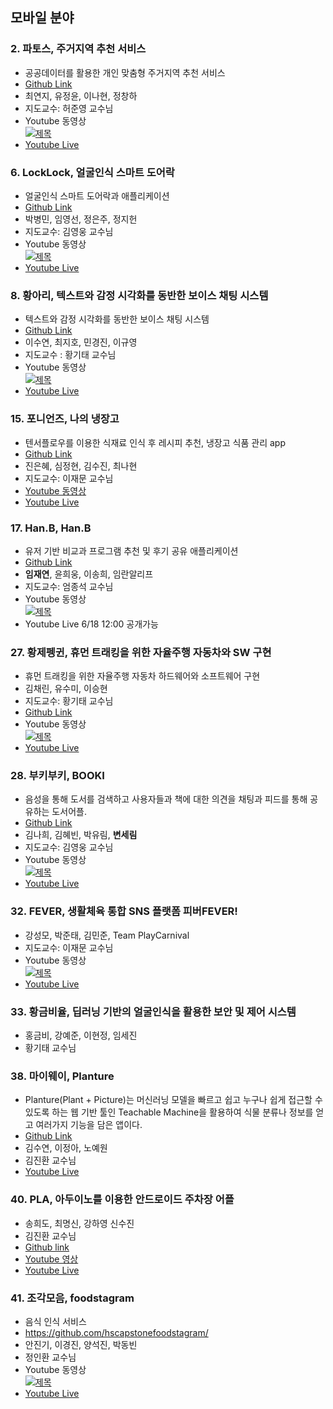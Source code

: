 ## 모바일 분야

### 2. 파토스, 주거지역 추천 서비스	
- 공공데이터를 활용한 개인 맞춤형 주거지역 추천 서비스
- [Github Link](https://github.com/yeonjiChoi/CapstoneDesign)
- 최연지, 유정윤, 이나현, 정창하
- 지도교수: 허준영 교수님
- Youtube 동영상<br/>
[![제목](https://img.youtube.com/vi/6YQ6p02MJDg/0.jpg)](https://www.youtube.com/watch?v=6YQ6p02MJDg)
- [Youtube Live](https://youtu.be/cLP3cym8jG0)

### 6. LockLock, 얼굴인식 스마트 도어락
- 얼굴인식 스마트 도어락과 애플리케이션
- [Github Link](https://github.com/dudtjs1021ej/faceRecognition_doorlock)
- 박병민, 임영선, 정은주, 정지헌
- 지도교수: 김영웅 교수님
- Youtube 동영상 <br/>
[![제목](https://img.youtube.com/vi/gJJ2HyT_Qq0/0.jpg)](https://www.youtube.com/watch?v=gJJ2HyT_Qq0)
- [Youtube Live](https://www.youtube.com/watch?v=VEarVBI9m_s)

### 8. 황아리, 텍스트와 감정 시각화를 동반한 보이스 채팅 시스템	
- 텍스트와 감정 시각화를 동반한 보이스 채팅 시스템
- [Github Link](https://pingkka.github.io/jekyll/update/capstone-links/)
- 이수연, 최지호, 민경진, 이규영
- 지도교수 : 황기태 교수님
- Youtube 동영상 <br/>
[![제목](https://img.youtube.com/vi/Cfrx30be8mk/0.jpg)](https://youtu.be/Cfrx30be8mk)
- [Youtube Live](https://youtu.be/pq9Y4DAeZs8)

### 15. 포니언즈, 나의 냉장고	
- 텐서플로우를 이용한 식재료 인식 후 레시피 추천, 냉장고 식품 관리 app
- [Github Link](https://github.com/nahyunie/my-refrigerator)
- 진은혜, 심정현, 김수진, 최나현
- 지도교수: 이재문 교수님
- [Youtube 동영상](https://youtu.be/063iKSK1RfA)
- [Youtube Live](https://youtu.be/va-Izk3M8w0)

### 17. Han.B, Han.B 
- 유저 기반 비교과 프로그램 추천 및 후기 공유 애플리케이션
- [Github Link](https://github.com/Hansung-HanB/Han.B)
- **임재연**, 윤희웅, 이송희, 임란알리프
- 지도교수: 엄종석 교수님
- Youtube 동영상 <br/>
[![제목](https://img.youtube.com/vi/nIt8-T_9rtI/0.jpg)](https://www.youtube.com/watch?v=nIt8-T_9rtI)
- Youtube Live 6/18 12:00 공개가능

### 27. 황제펭귄, 휴먼 트래킹을 위한 자율주행 자동차와 SW 구현	
- 휴먼 트래킹을 위한 자율주행 자동차 하드웨어와 소프트웨어 구현
- 김채린, 유수미, 이승현
- 지도교수: 황기태 교수님
- [Github Link](https://github.com/HSEmperorPenguin/EmperorPenguin)
- Youtube 동영상 <br/>
 [![제목](https://user-images.githubusercontent.com/48851895/122365199-6fefdf00-cf95-11eb-8a44-9ccff5e6adae.png)](https://youtu.be/WwQrHVKJukk)
- [Youtube Live](https://youtu.be/yvWI9rDwJq8)

### 28. 부키부키, BOOKI
- 음성을 통해 도서를 검색하고 사용자들과 책에 대한 의견을 채팅과 피드를 통해 공유하는 도서어플.
- [Github Link](https://github.com/k-nh/mock-bookproject)
- 김나희, 김혜빈, 박유림, **변세림**
- 지도교수: 김영웅 교수님
- Youtube 동영상 <br/>
[![제목](https://img.youtube.com/vi/EYdPrDzSLew/0.jpg)](https://www.youtube.com/watch?v=EYdPrDzSLew)
- [Youtube Live](https://www.youtube.com/watch?v=hRvNptqijSU)

### 32. FEVER, 생활체육 통합 SNS 플랫폼 피버FEVER!
- 강성모, 박준태, 김민준, Team PlayCarnival
- 지도교수: 이재문 교수님
- Youtube 동영상 <br/>
[![제목](https://img.youtube.com/vi/0Z6UMpz0Krc/0.jpg)](https://youtu.be/0Z6UMpz0Krc)
- [Youtube Live](https://youtu.be/BMgMGXTskvc)

### 33. 황금비율, 딥러닝 기반의 얼굴인식을 활용한 보안 및 제어 시스템
- 홍금비, 강예준, 이현정, 임세진
- 황기태 교수님

### 38. 마이웨이, Planture	
- Planture(Plant + Picture)는 머신러닝 모델을 빠르고 쉽고 누구나 쉽게 접근할 수 있도록 하는 웹 기반 툴인 Teachable Machine을 활용하여 식물 분류나 정보를 얻고 여러가지 기능을 담은 앱이다.
- [Github Link](https://github.com/CherichK/Planture)
- 김수연, 이정아, 노예원	
- 김진환 교수님
- [Youtube Live](https://youtu.be/0O7F4U1I3CI)

### 40. PLA, 아두이노를 이용한 안드로이드 주차장 어플	
- 송희도, 최명신, 강하영 신수진
- 김진환 교수님
- [Github link](https://github.com/Myeongsin05/Myeongsin05.git)
- [Youtube 영상](https://www.youtube.com/watch?v=uvn7ou7KTE0)
- [Youtube Live](https://youtu.be/jOLQSSx_YmY)

### 41. 조각모음, foodstagram
- 음식 인식 서비스	
- https://github.com/hscapstonefoodstagram/
- 안진기, 이경진, 양석진, 박동빈
- 정인환 교수님
- Youtube 동영상 <br/>
[![제목](https://img.youtube.com/vi/Mds_CNL-UpE/0.jpg)](https://youtu.be/Mds_CNL-UpE)
- [Youtube Live](https://youtu.be/FNGWcO5_ulg)
